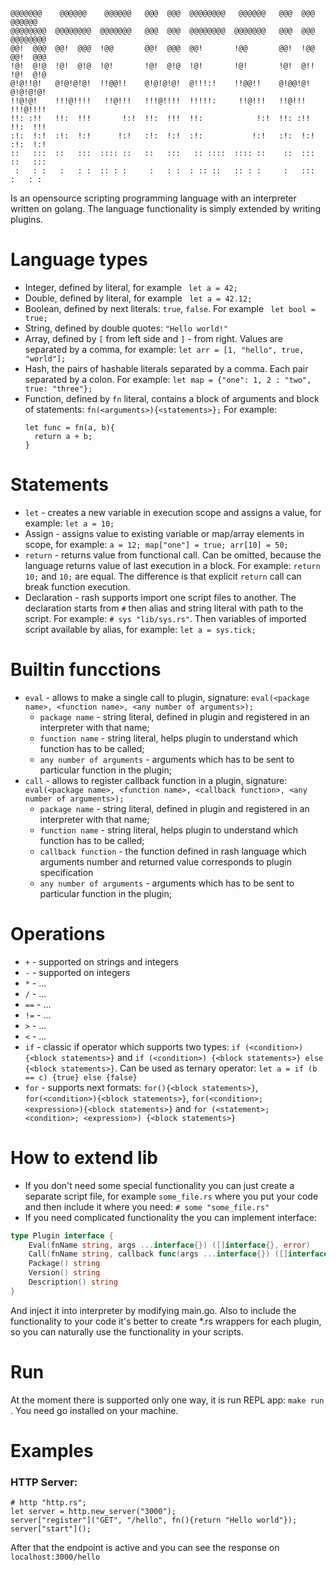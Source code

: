 ```
@@@@@@@    @@@@@@    @@@@@@   @@@  @@@  @@@@@@@@   @@@@@@   @@@  @@@   @@@@@@   
@@@@@@@@  @@@@@@@@  @@@@@@@   @@@  @@@  @@@@@@@@  @@@@@@@   @@@  @@@  @@@@@@@@  
@@!  @@@  @@!  @@@  !@@       @@!  @@@  @@!       !@@       @@!  !@@  @@!  @@@  
!@!  @!@  !@!  @!@  !@!       !@!  @!@  !@!       !@!       !@!  @!!  !@!  @!@  
@!@!!@!   @!@!@!@!  !!@@!!    @!@!@!@!  @!!!:!    !!@@!!    @!@@!@!   @!@!@!@!  
!!@!@!    !!!@!!!!   !!@!!!   !!!@!!!!  !!!!!:     !!@!!!   !!@!!!    !!!@!!!!  
!!: :!!   !!:  !!!       !:!  !!:  !!!  !!:            !:!  !!: :!!   !!:  !!!  
:!:  !:!  :!:  !:!      !:!   :!:  !:!  :!:           !:!   :!:  !:!  :!:  !:!  
::   :::  ::   :::  :::: ::   ::   :::   :: ::::  :::: ::    ::  :::  ::   :::  
 :   : :   :   : :  :: : :     :   : :  : :: ::   :: : :     :   :::   :   : :  
```

Is an opensource scripting programming language with an interpreter written on golang. 
The language functionality is simply extended by writing plugins.

# Language types

* Integer, defined by literal, for example ``` let a = 42;```
* Double, defined by literal, for example ``` let a = 42.12;```
* Boolean, defined by next literals: `true`, `false`. For example ``` let bool = true;```
* String, defined by double quotes: `"Hello world!"`
* Array, defined by `[` from left side and `]` - from right. Values are separated by a comma, for example: ```let arr = [1, "hello", true, "world"];```
* Hash, the pairs of hashable literals separated by a comma. Each pair separated by a colon. For example: ```let map = {"one": 1, 2 : "two", true: "three"};```
* Function, defined by `fn` literal, contains a block of arguments and block of statements: ```fn(<arguments>){<statements>};``` 
For example:
  ```
  let func = fn(a, b){
    return a + b;
  }
  ```

# Statements

* `let` - creates a new variable in execution scope and assigns a value, for example: ```let a = 10;```
* Assign - assigns value to existing variable or map/array elements in scope, for example: ```a = 12; map["one"] = true; arr[10] = 50;```
* `return` - returns value from functional call. Can be omitted, because the language returns value of last execution in a block. For example: ```return 10;``` and ```10;``` are equal. The difference is that explicit `return` call can break function execution.
* Declaration - rash supports import one script files to another. The declaration starts from `#` then alias and string literal with path to the script. For example: ```# sys "lib/sys.rs"```. Then variables of imported script available by alias, for example: ```let a = sys.tick;```

# Builtin funcctions

* `eval` - allows to make a single call to plugin, signature: ```eval(<package name>, <function name>, <any number of arguments>);```
    * `package name` - string literal, defined in plugin and registered in an interpreter with that name;
    * `function name` - string literal, helps plugin to understand which function has to be called;
    * `any number of arguments` - arguments which has to be sent to particular function in the plugin;
* `call` - allows to register callback function in a plugin, signature: ```eval(<package name>, <function name>, <callback function>, <any number of arguments>);```
    * `package name` - string literal, defined in plugin and registered in an interpreter with that name;
    * `function name` - string literal, helps plugin to understand which function has to be called;
    * `callback function` - the function defined in rash language which arguments number and returned value corresponds to plugin specification
    * `any number of arguments` - arguments which has to be sent to particular function in the plugin;

# Operations

* `+` - supported on strings and integers
* `-` - supported on integers
* `*` - ...
* `/` - ...
* `==` - ...
* `!=` - ...
* `>` - ...
* `<` - ...
* `if` - classic if operator which supports two types: ```if (<condition>) {<block statements>}``` and ```if (<condition>) {<block statements>} else {<block statements>}```. Can be used as ternary operator: ```let a = if (b == c) {true} else {false}``` 
* `for` - supports next formats: ```for(){<block statements>}```, ```for(<condition>){<block statements>}```, ```for(<condition>; <expression>){<block statements>}``` and ```for (<statement>; <condition>; <expression>) {<block statements>}```

# How to extend lib

* If you don't need some special functionality you can just create a separate script file, for example `some_file.rs` where you put your code and then include it where you need: `# some "some_file.rs"`
* If you need complicated functionality the you can implement interface:
```go
type Plugin interface {
	Eval(fnName string, args ...interface{}) ([]interface{}, error)
	Call(fnName string, callback func(args ...interface{}) ([]interface{}, error), args ...interface{}) ([]interface{}, error)
	Package() string
	Version() string
	Description() string
}
```
And inject it into interpreter by modifying main.go. Also to include the functionality to your code it's better to create *.rs wrappers for each plugin, so you can naturally use the functionality in your scripts.

# Run

At the moment there is supported only one way, it is run REPL app: `make run` . You need go installed on your machine. 

# Examples
### HTTP Server:
```
# http "http.rs";
let server = http.new_server("3000");
server["register"]("GET", "/hello", fn(){return "Hello world"});
server["start"]();
```

After that the endpoint is active and you can see the response on `localhost:3000/hello`
